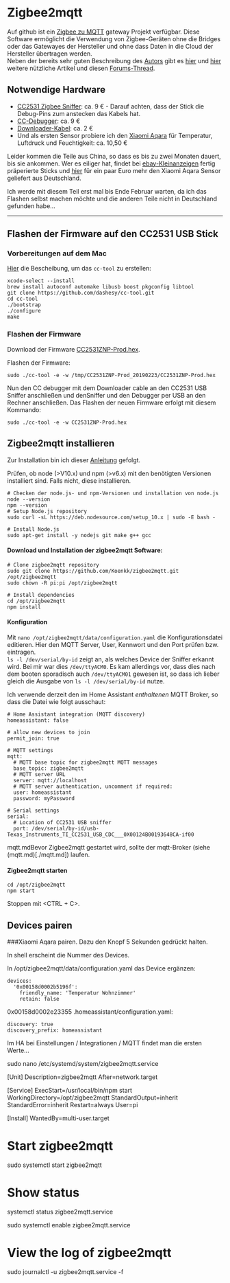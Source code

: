 # Zigbee2mqtt

Auf github ist ein [Zigbee zu MQTT](https://github.com/Koenkk/zigbee2mqtt) gateway Projekt verfügbar. Diese Software ermöglicht die Verwendung von Zigbee-Geräten ohne die Bridges oder das Gatewayes der Hersteller und ohne dass Daten in die Cloud der Hersteller übertragen werden.  
Neben der bereits sehr guten Beschreibung des [Autors](https://github.com/Koenkk) gibt es [hier](https://gadget-freakz.com/diy-zigbee-gateway/) und [hier](https://www.panbachi.de/eigenes-zigbee-gateway-bauen-93/) weitere nützliche Artikel und diesen [Forums-Thread](https://community.home-assistant.io/t/zigbee2mqtt-getting-rid-of-your-proprietary-zigbee-bridges-xiaomi-hue-tradfri).

## Notwendige Hardware
- [CC2531 Zigbee Sniffer](...): ca. 9 € - Darauf achten, dass der Stick die Debug-Pins zum anstecken das Kabels hat.
- [CC-Debugger](https://rover.ebay.com/rover/1/711-53200-19255-0/1?icep_id=114&ipn=icep&toolid=20004&campid=5338436153&mpre=https%3A%2F%2Fwww.ebay.com%2Fsch%2Fi.html%3F_from%3DR40%26_trksid%3Dm570.l1313%26_nkw%3DCC%2BDebugger%26_sacat%3D0%26LH_TitleDesc%3D0%26_osacat%3D0%26_odkw%3DCC2531%2Bgeh%25C3%25A4use%26LH_TitleDesc%3D0): ca. 9 €
- [Downloader-Kabel](https://rover.ebay.com/rover/1/711-53200-19255-0/1?icep_id=114&ipn=icep&toolid=20004&campid=5338436153&mpre=https%3A%2F%2Fwww.ebay.com%2Fsch%2Fi.html%3F_from%3DR40%26_trksid%3Dm570.l1313%26_nkw%3DBluetooth%2B4.0%2Bzigbee%2Bdownloader%2Bcable%26_sacat%3D0%26LH_TitleDesc%3D0%26_osacat%3D0%26_odkw%3DBluetooth%2B4.0%2Bzigbee%2Bcable%26LH_TitleDesc%3D0): ca. 2 €
- Und als ersten Sensor probiere ich den [Xiaomi Aqara](https://rover.ebay.com/rover/1/711-53200-19255-0/1?icep_id=114&ipn=icep&toolid=20004&campid=5338436153&mpre=https%3A%2F%2Fwww.ebay.com%2Fsch%2Fi.html%3F_from%3DR40%26_trksid%3Dm570.l1313%26_nkw%3DXiaomi%2BAqara%2Btemperature%2Bhumidity%26_sacat%3D0%26LH_TitleDesc%3D0%26_osacat%3D0%26_odkw%3DXiaomi%2BAqara%2Btemperature%26LH_TitleDesc%3D0) für Temperatur, Luftdruck und Feuchtigkeit: ca. 10,50 €

Leider kommen die Teile aus China, so dass es bis zu zwei Monaten dauert, bis sie ankommen. Wer es eiliger hat, findet bei [ebay-Kleinanzeigen](https://www.ebay-kleinanzeigen.de/s-cc2531-zigbee/k0) fertig präperierte Sticks und [hier](https://rover.ebay.com/rover/1/707-53477-19255-0/1?icep_id=114&ipn=icep&toolid=20004&campid=5338436153&mpre=https%3A%2F%2Fwww.ebay.de%2Fsch%2Fi.html%3F_from%3DR40%26_trksid%3Dm570.l1313%26_nkw%3DWSDCGQ11LM%26_sacat%3D0) für ein paar Euro mehr den Xiaomi Aqara Sensor geliefert aus Deutschland.

Ich werde mit diesem Teil erst mal bis Ende Februar warten, da ich das Flashen selbst machen möchte und die anderen Teile nicht in Deutschland gefunden habe...


---

## Flashen der Firmware auf den CC2531 USB Stick
### Vorbereitungen auf dem Mac
[Hier](https://github.com/Koenkk/zigbee2mqtt.io/blob/master/getting_started/flashing_the_cc2531.md) die Bescheibung, um das `cc-tool` zu erstellen:  
```
xcode-select --install
brew install autoconf automake libusb boost pkgconfig libtool
git clone https://github.com/dashesy/cc-tool.git
cd cc-tool
./bootstrap
./configure
make
```

### Flashen der Firmware
Download der Firmware [CC2531ZNP-Prod.hex](https://github.com/Koenkk/Z-Stack-firmware/tree/master/coordinator/CC2531/bin).

Flashen der Firmware:
```
sudo ./cc-tool -e -w /tmp/CC2531ZNP-Prod_20190223/CC2531ZNP-Prod.hex
```
Nun den CC debugger mit dem Downloader cable an den CC2531 USB Sniffer anschließen und denSniffer und den Debugger per USB an den Rechner anschließen. Das Flashen der neuen Firmware erfolgt mit diesem Kommando:
```
sudo ./cc-tool -e -w CC2531ZNP-Prod.hex
```

## Zigbee2mqtt installieren
Zur Installation bin ich dieser [Anleitung](https://github.com/Koenkk/zigbee2mqtt.io/blob/master/getting_started/running_zigbee2mqtt.md) gefolgt.

Prüfen, ob node (>V10.x) und npm (>v6.x) mit den benötigten Versionen installiert sind. Falls nicht, diese installieren.
```
# Checken der node.js- und npm-Versionen und installation von node.js
node --version
npm --version
# Setup Node.js repository
sudo curl -sL https://deb.nodesource.com/setup_10.x | sudo -E bash -

# Install Node.js
sudo apt-get install -y nodejs git make g++ gcc
```

#### Download und Installation der zigbee2mqtt Software:
```
# Clone zigbee2mqtt repository
sudo git clone https://github.com/Koenkk/zigbee2mqtt.git /opt/zigbee2mqtt
sudo chown -R pi:pi /opt/zigbee2mqtt

# Install dependencies
cd /opt/zigbee2mqtt
npm install
```

#### Konfiguration
Mit `nano /opt/zigbee2mqtt/data/configuration.yaml` die Konfigurationsdatei editieren. Hier den MQTT Server, User, Kennwort und den Port prüfen bzw. eintragen.  
`ls -l /dev/serial/by-id` zeigt an, als welches Device der Sniffer erkannt wird. Bei mir war dies `/dev/ttyACM0`. Es kam allerdings vor, dass dies nach dem booten sporadisch auch `/dev/ttyACM01` gewesen ist, so dass ich lieber gleich die Ausgabe von `ls -l /dev/serial/by-id` nutze.

Ich verwende derzeit den im Home Assistant _enthaltenen_ MQTT Broker, so dass die Datei wie folgt ausschaut:  
```
# Home Assistant integration (MQTT discovery)
homeassistant: false

# allow new devices to join
permit_join: true

# MQTT settings
mqtt:
  # MQTT base topic for zigbee2mqtt MQTT messages
  base_topic: zigbee2mqtt
  # MQTT server URL
  server: mqtt://localhost
  # MQTT server authentication, uncomment if required:
  user: homeassistant
  password: myPassword

# Serial settings
serial:
  # Location of CC2531 USB sniffer
  port: /dev/serial/by-id/usb-Texas_Instruments_TI_CC2531_USB_CDC___0X00124B00193648CA-if00
```

mqtt.mdBevor Zigbee2mqtt gestartet wird, sollte der mqtt-Broker (siehe (mqtt.md)[./mqtt.md]) laufen.

#### Zigbee2mqtt starten
```
cd /opt/zigbee2mqtt
npm start
```
Stoppen mit <CTRL + C>.

## Devices pairen
###Xiaomi Aqara pairen.
Dazu den Knopf 5 Sekunden gedrückt halten.

In shell erscheint die Nummer des Devices.

In /opt/zigbee2mqtt/data/configuration.yaml das Device ergänzen:
```
devices:
  '0x00158d0002b5196f':
    friendly_name: 'Temperatur Wohnzimmer'
    retain: false
```
0x00158d0002e23355
.homeassistant/configuration.yaml:
```
discovery: true
discovery_prefix: homeassistant
```


Im HA bei Einstellungen / Integrationen / MQTT findet man die ersten Werte...


sudo nano /etc/systemd/system/zigbee2mqtt.service

[Unit]
Description=zigbee2mqtt
After=network.target

[Service]
ExecStart=/usr/local/bin/npm start
WorkingDirectory=/opt/zigbee2mqtt
StandardOutput=inherit
StandardError=inherit
Restart=always
User=pi

[Install]
WantedBy=multi-user.target


# Start zigbee2mqtt
sudo systemctl start zigbee2mqtt

# Show status
systemctl status zigbee2mqtt.service

sudo systemctl enable zigbee2mqtt.service


# View the log of zigbee2mqtt
sudo journalctl -u zigbee2mqtt.service -f
